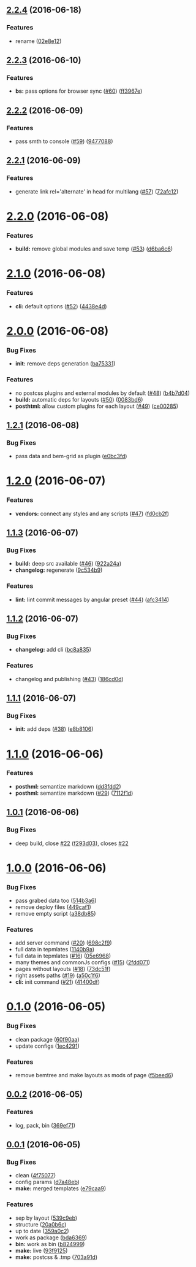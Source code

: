 <a name="2.2.4"></a>
## [2.2.4](https://github.com/theprotein/mad-mark/compare/v2.2.3...v2.2.4) (2016-06-18)


### Features

* rename ([02e8e12](https://github.com/theprotein/mad-mark/commit/02e8e12))



<a name="2.2.3"></a>
## [2.2.3](https://github.com/awinogradov/bemark/compare/v2.2.2...v2.2.3) (2016-06-10)


### Features

* **bs:** pass options for browser sync ([#60](https://github.com/awinogradov/bemark/issues/60)) ([ff3967e](https://github.com/awinogradov/bemark/commit/ff3967e))



<a name="2.2.2"></a>
## [2.2.2](https://github.com/awinogradov/bemark/compare/v2.2.1...v2.2.2) (2016-06-09)


### Features

* pass smth to console ([#59](https://github.com/awinogradov/bemark/issues/59)) ([9477088](https://github.com/awinogradov/bemark/commit/9477088))



<a name="2.2.1"></a>
## [2.2.1](https://github.com/awinogradov/bemark/compare/v2.2.0...v2.2.1) (2016-06-09)


### Features

* generate link rel='alternate' in head for multilang ([#57](https://github.com/awinogradov/bemark/issues/57)) ([72afc12](https://github.com/awinogradov/bemark/commit/72afc12))



<a name="2.2.0"></a>
# [2.2.0](https://github.com/awinogradov/bemark/compare/v2.1.0...v2.2.0) (2016-06-08)


### Features

* **build:** remove global modules and save temp ([#53](https://github.com/awinogradov/bemark/issues/53)) ([d6ba6c6](https://github.com/awinogradov/bemark/commit/d6ba6c6))



<a name="2.1.0"></a>
# [2.1.0](https://github.com/awinogradov/bemark/compare/v2.0.0...v2.1.0) (2016-06-08)


### Features

* **cli:** default options ([#52](https://github.com/awinogradov/bemark/issues/52)) ([4438e4d](https://github.com/awinogradov/bemark/commit/4438e4d))



<a name="2.0.0"></a>
# [2.0.0](https://github.com/awinogradov/bemark/compare/v1.2.1...v2.0.0) (2016-06-08)


### Bug Fixes

* **init:** remove deps generation ([ba75331](https://github.com/awinogradov/bemark/commit/ba75331))


### Features

* no postcss plugins and external modules by default ([#48](https://github.com/awinogradov/bemark/issues/48)) ([b4b7d04](https://github.com/awinogradov/bemark/commit/b4b7d04))
* **build:** automatic deps for layouts ([#50](https://github.com/awinogradov/bemark/issues/50)) ([0083bd6](https://github.com/awinogradov/bemark/commit/0083bd6))
* **posthtml:** allow custom plugins for each layout ([#49](https://github.com/awinogradov/bemark/issues/49)) ([ce00285](https://github.com/awinogradov/bemark/commit/ce00285))



<a name="1.2.1"></a>
## [1.2.1](https://github.com/awinogradov/bemark/compare/v1.2.0...v1.2.1) (2016-06-08)


### Bug Fixes

* pass data and bem-grid as plugin ([e0bc3fd](https://github.com/awinogradov/bemark/commit/e0bc3fd))



<a name="1.2.0"></a>
# [1.2.0](https://github.com/awinogradov/bemark/compare/v1.1.3...v1.2.0) (2016-06-07)


### Features

* **vendors:** connect any styles and any scripts ([#47](https://github.com/awinogradov/bemark/issues/47)) ([fd0cb2f](https://github.com/awinogradov/bemark/commit/fd0cb2f))



<a name="1.1.3"></a>
## [1.1.3](https://github.com/awinogradov/bemark/compare/v1.1.2...v1.1.3) (2016-06-07)


### Bug Fixes

* **build:** deep src available ([#46](https://github.com/awinogradov/bemark/issues/46)) ([922a24a](https://github.com/awinogradov/bemark/commit/922a24a))
* **changelog:** regenerate ([9c534b9](https://github.com/awinogradov/bemark/commit/9c534b9))


### Features

* **lint:** lint commit messages by angular preset ([#44](https://github.com/awinogradov/bemark/issues/44)) ([afc3414](https://github.com/awinogradov/bemark/commit/afc3414))



<a name="1.1.2"></a>
## [1.1.2](https://github.com/awinogradov/bemark/compare/1.1.1...v1.1.2) (2016-06-07)


### Bug Fixes

* **changelog:** add cli ([bc8a835](https://github.com/awinogradov/bemark/commit/bc8a835))


### Features

* changelog and publishing ([#43](https://github.com/awinogradov/bemark/issues/43)) ([186cd0d](https://github.com/awinogradov/bemark/commit/186cd0d))



<a name="1.1.1"></a>
## [1.1.1](https://github.com/awinogradov/bemark/compare/1.1.0...1.1.1) (2016-06-07)


### Bug Fixes

* **init:** add deps ([#38](https://github.com/awinogradov/bemark/issues/38)) ([e8b8106](https://github.com/awinogradov/bemark/commit/e8b8106))



<a name="1.1.0"></a>
# [1.1.0](https://github.com/awinogradov/bemark/compare/1.0.1...1.1.0) (2016-06-06)


### Features

* **posthml:** semantize markdown ([dd3fdd2](https://github.com/awinogradov/bemark/commit/dd3fdd2))
* **posthml:** semantize markdown ([#29](https://github.com/awinogradov/bemark/issues/29)) ([7112f1d](https://github.com/awinogradov/bemark/commit/7112f1d))



<a name="1.0.1"></a>
## [1.0.1](https://github.com/awinogradov/bemark/compare/1.0.0...1.0.1) (2016-06-06)


### Bug Fixes

* deep build, close [#22](https://github.com/awinogradov/bemark/issues/22) ([f293d03](https://github.com/awinogradov/bemark/commit/f293d03)), closes [#22](https://github.com/awinogradov/bemark/issues/22)



<a name="1.0.0"></a>
# [1.0.0](https://github.com/awinogradov/bemark/compare/0.1.0...1.0.0) (2016-06-06)


### Bug Fixes

* pass grabed data too ([514b3a6](https://github.com/awinogradov/bemark/commit/514b3a6))
* remove deploy files ([449caf1](https://github.com/awinogradov/bemark/commit/449caf1))
* remove empty script ([a38db85](https://github.com/awinogradov/bemark/commit/a38db85))


### Features

* add server command ([#20](https://github.com/awinogradov/bemark/issues/20)) ([698c2f9](https://github.com/awinogradov/bemark/commit/698c2f9))
* full data in tepmlates ([1140b9a](https://github.com/awinogradov/bemark/commit/1140b9a))
* full data in tepmlates ([#16](https://github.com/awinogradov/bemark/issues/16)) ([05e6968](https://github.com/awinogradov/bemark/commit/05e6968))
* many themes and commonJs configs ([#15](https://github.com/awinogradov/bemark/issues/15)) ([2fdd071](https://github.com/awinogradov/bemark/commit/2fdd071))
* pages without layouts ([#18](https://github.com/awinogradov/bemark/issues/18)) ([73dc51f](https://github.com/awinogradov/bemark/commit/73dc51f))
* right assets paths ([#19](https://github.com/awinogradov/bemark/issues/19)) ([a50c1f6](https://github.com/awinogradov/bemark/commit/a50c1f6))
* **cli:** init command ([#21](https://github.com/awinogradov/bemark/issues/21)) ([41400df](https://github.com/awinogradov/bemark/commit/41400df))



<a name="0.1.0"></a>
# [0.1.0](https://github.com/awinogradov/bemark/compare/0.0.2...0.1.0) (2016-06-05)


### Bug Fixes

* clean package ([60f90aa](https://github.com/awinogradov/bemark/commit/60f90aa))
* update configs ([1ec4291](https://github.com/awinogradov/bemark/commit/1ec4291))


### Features

* remove bemtree and make layouts as mods of page ([f5beed6](https://github.com/awinogradov/bemark/commit/f5beed6))



<a name="0.0.2"></a>
## [0.0.2](https://github.com/awinogradov/bemark/compare/0.0.1...0.0.2) (2016-06-05)


### Features

* log, pack, bin ([369ef71](https://github.com/awinogradov/bemark/commit/369ef71))



<a name="0.0.1"></a>
## [0.0.1](https://github.com/awinogradov/bemark/compare/359a0c2...0.0.1) (2016-06-05)


### Bug Fixes

* clean ([4f75077](https://github.com/awinogradov/bemark/commit/4f75077))
* config params ([d7a48eb](https://github.com/awinogradov/bemark/commit/d7a48eb))
* **make:** merged templates ([e79caa9](https://github.com/awinogradov/bemark/commit/e79caa9))


### Features

* sep by layout ([539c9eb](https://github.com/awinogradov/bemark/commit/539c9eb))
* structure ([20a0b6c](https://github.com/awinogradov/bemark/commit/20a0b6c))
* up to date ([359a0c2](https://github.com/awinogradov/bemark/commit/359a0c2))
* work as package ([bda6369](https://github.com/awinogradov/bemark/commit/bda6369))
* **bin:** work as bin ([b824999](https://github.com/awinogradov/bemark/commit/b824999))
* **make:** live ([93f9125](https://github.com/awinogradov/bemark/commit/93f9125))
* **make:** postcss & .tmp ([703a91d](https://github.com/awinogradov/bemark/commit/703a91d))




